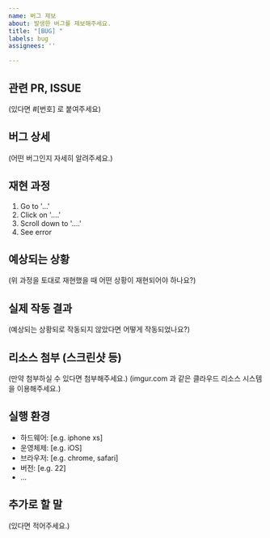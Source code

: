 ```yaml
---
name: 버그 제보
about: 발생한 버그를 제보해주세요.
title: "[BUG] "
labels: bug
assignees: ''

---
```


<!-- 괄호 부분을 지우고 작성해주세요. -->

## 관련 PR, ISSUE
(있다면 #[번호] 로 붙여주세요)

## 버그 상세
(어떤 버그인지 자세히 알려주세요.)

## 재현 과정
1. Go to '...'
2. Click on '....'
3. Scroll down to '....'
4. See error

## 예상되는 상황
(위 과정을 토대로 재현했을 때 어떤 상황이 재현되어야 하나요?)

## 실제 작동 결과
(예상되는 상황되로 작동되지 않았다면 어떻게 작동되었나요?)

## 리소스 첨부 (스크린샷 등)
(만약 첨부하실 수 있다면 첨부해주세요.)
(imgur.com 과 같은 클라우드 리소스 시스템을 이용해주세요.)

## 실행 환경
 - 하드웨어: [e.g. iphone xs]
 - 운영체제: [e.g. iOS]
 - 브라우저: [e.g. chrome, safari]
 - 버전: [e.g. 22]
 - ...

## 추가로 할 말
(있다면 적어주세요.)
